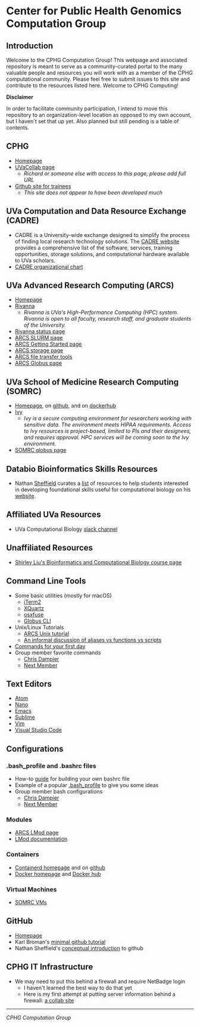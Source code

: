 # Center for Public Health Genomics Computation Group


## Introduction

Welcome to the CPHG Computation Group! This webpage and associated repository is meant to serve as a community-curated portal to the many valuable people and resources you will work with as a member of the CPHG computational community. Please feel free to submit issues to this site and contribute to the resources listed here. Welcome to CPHG Computing!

__Disclaimer__

In order to facilitate community participation, I intend to move this repository to an organization-level location as opposed to my own account, but I haven't set that up yet. Also planned but still pending is a table of contents.

## CPHG

* [Homepage](https://med.virginia.edu/cphg/)
* [UVaCollab page](https://collab.its.virginia.edu/portal)
  * *Richard or someone else with access to this page, please add full URL*
* [Github site for trainees](https://github.com/CPHG-Trainees)
  * *This site does not appear to have been developed much*


## UVa Computation and Data Resource Exchange (CADRE)

* CADRE is a University-wide exchange designed to simplify the process of finding local research technology solutions. The [CADRE website][cadre] provides a comprehensive list of the software, services, training opportunities, storage solutions, and computational hardware available to UVa scholars.
* [CADRE organizational chart](https://cadre.virginia.edu/cadre-about-us)


## UVa Advanced Research Computing (ARCS)

* [Homepage](https://arcs.virginia.edu/)
* [Rivanna](https://arcs.virginia.edu/rivanna)
  * *Rivanna is UVa's High-Performance Computing (HPC) system. Rivanna is open to all faculty, research staff, and graduate students of the University.*
* [Rivanna status page](https://arcs.virginia.edu/rivanna-status-update)
* [ARCS SLURM page](https://arcs.virginia.edu/slurm)
* [ARCS Getting Started page](https://arcs.virginia.edu/getting-started)
* [ARCS storage page](https://arcs.virginia.edu/storage)
* [ARCS file transfer tools](https://arcs.virginia.edu/login-and-file-transfer)
* [ARCS Globus page](https://arcs.virginia.edu/globus)


## UVa School of Medicine Research Computing (SOMRC)

* [Homepage](https://somrc.virginia.edu/), on [github](https://github.com/uvasomrc), and on [dockerhub](https://hub.docker.com/u/somrc)
* [Ivy](https://somrc.virginia.edu/userinfo/ivy/)
  * *Ivy is a secure computing environment for researchers working with sensitive data. The environment meets HIPAA requirements. Access to Ivy resources is project-based, limited to PIs and their designees, and requires approval. HPC services will be coming soon to the Ivy environment.*
* [SOMRC globus page](https://somrc.virginia.edu/userinfo/globus/)


## Databio Bioinformatics Skills Resources

* Nathan [Sheffield][sheffield] curates a [list](http://databio.org/skills/) of resources to help students interested in developing foundational skills useful for computational biology on his [website](http://databio.org/).


## Affiliated UVa Resources

* UVa Computational Biology [slack channel](https://uvacompbio.slack.com/)


## Unaffiliated Resources

* [Shirley Liu's Bioinformatics and Computational Biology course page](https://canvas.harvard.edu/courses/49497/pages/course-schedule)


## Command Line Tools

* Some basic utilities (mostly for macOS)
  * [iTerm2](https://www.iterm2.com/)
  * [XQuartz](https://www.xquartz.org/)
  * [osxfuse](https://osxfuse.github.io/)
  * [Globus CLI](https://docs.globus.org/cli/)
* Unix/Linux Tutorials
  * [ARCS Unix tutorial](https://arcs.virginia.edu/UNIX-tutorials-for-beginners)
  * [An informal discussion of aliases vs functions vs scripts](https://unix.stackexchange.com/questions/30925/in-bash-when-to-alias-when-to-script-and-when-to-write-a-function)
* [Commands for your first day](first_day.md)
* Group member favorite commands
  * [Chris Dampier](fav_commands/dampier_commands.md)
  * [Next Member](fav_commands/member_commands.md)


## Text Editors

* [Atom](https://atom.io/)
* [Nano](https://www.nano-editor.org/)
* [Emacs](https://www.gnu.org/software/emacs/)
* [Sublime](https://www.sublimetext.com/)
* [Vim](https://www.vim.org/)
* [Visual Studio Code](https://code.visualstudio.com/)


## Configurations

### .bash_profile and .bashrc files
* How-to [guide][bashrc] for building your own bashrc file
* Example of a popular [.bash_profile](https://gist.github.com/stephenll/8762279) to give you some ideas
* Group member bash configurations
  * [Chris Dampier](bash_profiles/dampier_macos_bash_profile.bash)
  * [Next Member](bash_profiles/member_linux_bashrc.bash)

### Modules
* [ARCS LMod page](https://arcs.virginia.edu/lmod)
* [LMod documentation](https://lmod.readthedocs.io/en/latest/)

### Containers
* [Containerd homepage](https://containerd.io/) and on [github](https://github.com/containerd/containerd)
* [Docker homepage](https://www.docker.com/) and [Docker hub](https://hub.docker.com/)

### Virtual Machines
* [SOMRC VMs](https://somrc.virginia.edu/userinfo/ivy/#virtual-machines)


## GitHub

* [Homepage](https://github.com/)
* Karl Broman's [minimal github tutorial](https://github.com/kbroman/github_tutorial)
* Nathan Sheffield's [conceptual introduction][github] to github


## CPHG IT Infrastructure

* We may need to put this behind a firewall and require NetBadge login
  * I haven't learned the best way to do that yet
  * Here is my first attempt at putting server information behind a firewall: [a collab site](https://collab.its.virginia.edu/portal/site/a412f617-1d58-4aa2-a58a-1cd7f37b93dc/page/02d2821c-67f4-456f-ada7-023e878d92d5)

---
*CPHG Computation Group*

[cadre]: https://cadre.virginia.edu/
[sheffield]: https://med.virginia.edu/faculty/faculty-listing/ns5bc/
[bashrc]: https://medium.com/@tzhenghao/a-guide-to-building-a-great-bashrc-23c52e466b1c
[github]: http://databio.org/slides/collaborative_software_development.html#/title
